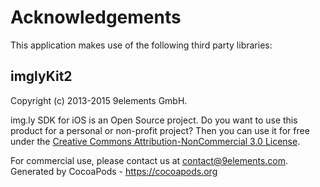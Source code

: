 # Acknowledgements
This application makes use of the following third party libraries:

## imglyKit2

Copyright (c) 2013-2015 9elements GmbH.

img.ly SDK for iOS is an Open Source project. Do you want to use this product for a personal or non-profit project?
Then you can use it for free under the
[Creative Commons Attribution-NonCommercial 3.0 License](http://creativecommons.org/licenses/by-nc/3.0/).

For commercial use, please contact us at contact@9elements.com.
Generated by CocoaPods - https://cocoapods.org
